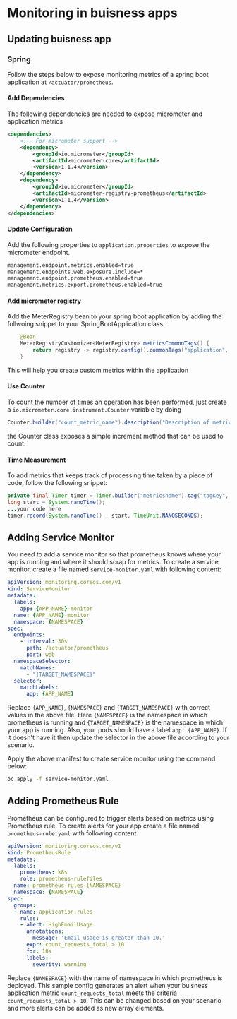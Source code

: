 # Monitoring in buisness apps

## Updating buisness app

### Spring

Follow the steps below to expose monitoring metrics of a spring boot application at `/actuator/prometheus`.

#### Add Dependencies

The following dependencies are needed to expose micrometer and application metrics

```xml
<dependencies>
    <!-- For micrometer support -->
    <dependency>
        <groupId>io.micrometer</groupId>
        <artifactId>micrometer-core</artifactId>
        <version>1.1.4</version>
    </dependency>
    <dependency>
        <groupId>io.micrometer</groupId>
        <artifactId>micrometer-registry-prometheus</artifactId>
        <version>1.1.4</version>
    </dependency>
</dependencies>
```

#### Update Configuration

Add the following properties to `application.properties` to expose the micrometer endpoint.

```bash
management.endpoint.metrics.enabled=true
management.endpoints.web.exposure.include=*
management.endpoint.prometheus.enabled=true
management.metrics.export.prometheus.enabled=true
```

#### Add micrometer registry

Add the MeterRegistry bean to your spring boot application by adding the follwoing snippet to your SpringBootApplication class.

```java
    @Bean
    MeterRegistryCustomizer<MeterRegistry> metricsCommonTags() {
        return registry -> registry.config().commonTags("application", "common-service");
    }
```

This will help you create custom metrics within the application

#### Use Counter

To count the number of times an operation has been performed, just create a `io.micrometer.core.instrument.Counter` variable by doing

```java
Counter.builder("count_metric_name").description("Description of metric").register(meterRegistry);
```

the Counter class exposes a simple increment method that can be used to count.

#### Time Measurement

To add metrics that keeps track of processing time taken by a piece of code, follow the following snippet:

```java
private final Timer timer = Timer.builder("metricsname").tag("tagKey", "tagValue").register(meterRegistry);
long start = System.nanoTime();
...your code here
timer.record(System.nanoTime() - start, TimeUnit.NANOSECONDS);
```

## Adding Service Monitor

You need to add a service monitor so that prometheus knows where your app is running and where it should scrap for metrics. To create a service monitor, create a file named `service-monitor.yaml` with following content:

```yaml
apiVersion: monitoring.coreos.com/v1
kind: ServiceMonitor
metadata:
  labels:
    app: {APP_NAME}-monitor
  name: {APP_NAME}-monitor
  namespace: {NAMESPACE}
spec:
  endpoints:
    - interval: 30s
      path: /actuator/prometheus
      port: web
  namespaceSelector:
    matchNames:
      - "{TARGET_NAMESPACE}"
  selector:
    matchLabels:
      app: {APP_NAME}
```

Replace `{APP_NAME}`, `{NAMESPACE}` and `{TARGET_NAMESPACE}` with correct values in the above file. Here `{NAMESPACE}` is the namespace in which prometheus is running and `{TARGET_NAMESPACE}` is the namespace in which your app is running. Also, your pods should have a label `app: {APP_NAME}`. If it doesn't have it then update the selector in the above file according to your scenario.

Apply the above manifest to create service monitor using the command below:

```bash
oc apply -f service-monitor.yaml
```

## Adding Prometheus Rule

Prometheus can be configured to trigger alerts based on metrics using Prometheus rule. To create alerts for your app create a file named `prometheus-rule.yaml` with following content

```yaml
apiVersion: monitoring.coreos.com/v1
kind: PrometheusRule
metadata:
  labels:
    prometheus: k8s
    role: prometheus-rulefiles
  name: prometheus-rules-{NAMESPACE}
  namespace: {NAMESPACE}
spec:
  groups:
  - name: application.rules
    rules:
    - alert: HighEmailUsage
      annotations:
        message: 'Email usage is greater than 10.'
      expr: count_requests_total > 10
      for: 10s
      labels:
        severity: warning
```

Replace `{NAMESPACE}` with the name of namespace in which prometheus is deployed. This sample config generates an alert when your buisness application metric `count_requests_total` meets the criteria `count_requests_total > 10`. This can be changed based on your scenario and more alerts can be added as new array elements.